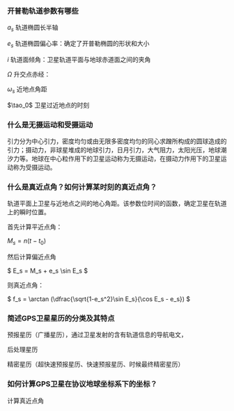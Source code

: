### 开普勒轨道参数有哪些

$a_s$ 轨道椭圆长半轴

$e_s$ 轨道椭圆偏心率：确定了开普勒椭圆的形状和大小

$i$ 轨道面倾角：卫星轨道平面与地球赤道面之间的夹角

$\Omega$ 升交点赤经：

$\omega_s$ 近地点角距

$\tao_0$ 卫星过近地点的时刻

### 什么是无摄运动和受摄运动

引力分为中心引力，密度均匀或由无限多密度均匀的同心求蹭所构成的圆球造成的引力；摄动力，非球星堆成的地球引力，日月引力，大气阻力，太阳光压，地球潮汐力等。地球在中心粒作用下的卫星运动称为无摄运动，在摄动力作用下的卫星运动称为受摄运动。

### 什么是真近点角？如何计算某时刻的真近点角？

轨道平面上卫星与近地点之间的地心角距。该参数位时间的函数，确定卫星在轨道上的瞬时位置。

首先计算平近点角：

$M_s = n(t-t_0)$

然后计算偏近点角

$ E_s = M_s + e_s \sin E_s $

则真近点角：

$ f_s = \arctan (\dfrac{\sqrt{1-e_s^2}\sin E_s}{\cos E_s - e_s}) $

### 简述GPS卫星星历的分类及其特点

预报星历（广播星历），通过卫星发射的含有轨道信息的导航电文，

后处理星历

精密星历（超快速预报星历、快速预报星历、时候最终精密星历）

### 如何计算GPS卫星在协议地球坐标系下的坐标？

计算真近点角